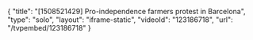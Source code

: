 {
    "title": "[1508521429] Pro-independence farmers protest in Barcelona",
    "type": "solo",
    "layout": "iframe-static",
    "videoId": "123186718",
    "url": "\/tvpembed\/123186718"
}